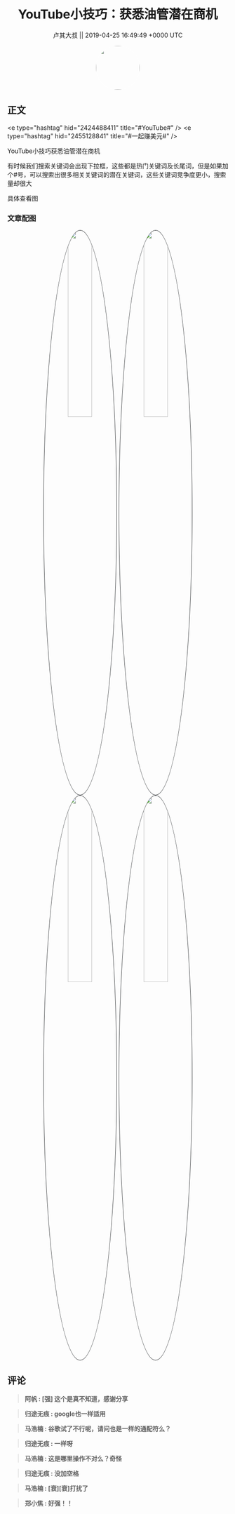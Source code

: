 <h1 align="center">YouTube小技巧：获悉油管潜在商机</h1>




<p align="center">
    <a>卢其大叔 || 2019-04-25 16:49:49 &#43;0000 UTC</a>
</p>

<div align="center">
    <img src="https://images.zsxq.com/FnvXsl-z1-rMunETozU4OVJZowQ2?e=1590940799&amp;token=kIxbL07-8jAj8w1n4s9zv64FuZZNEATmlU_Vm6zD:YHC-kNlRB-Ur_-KI7LCTonruJSM=" width="100" height="100" style="border:1px solid;border-radius:50%; color:#ffffff"/>
</div>




## 正文

<div>
&lt;e type=&#34;hashtag&#34; hid=&#34;2424488411&#34; title=&#34;#YouTube#&#34; /&gt; &lt;e type=&#34;hashtag&#34; hid=&#34;2455128841&#34; title=&#34;#一起赚美元#&#34; /&gt; 

YouTube小技巧获悉油管潜在商机

有时候我们搜索关键词会出现下拉框，这些都是热门关键词及长尾词，但是如果加个#号，可以搜索出很多相关关键词的潜在关键词，这些关键词竞争度更小，搜索量却很大

具体查看图
</div>

### 文章配图

<div class="image" align="center">

<img src="https://images.zsxq.com/Fur5YBwfM2ra0FQjDQl1u0SsJp2b?e=1590940799&amp;token=kIxbL07-8jAj8w1n4s9zv64FuZZNEATmlU_Vm6zD:ciVa7CeqYeeRnNxH20Jo7w5Cjm0=" width="33%" height="33%" style="border:1px solid;border-radius:50%; color:#3c3f41"/>

<img src="https://images.zsxq.com/Fr3seBsDHy3V_VEuQO6m6XqPvlSF?imageMogr2/auto-orient/thumbnail/800x/format/jpg/blur/1x0/quality/75&amp;e=1590940799&amp;token=kIxbL07-8jAj8w1n4s9zv64FuZZNEATmlU_Vm6zD:yCI2w8ct_CL8sZQrmCBtMf3k0aI=" width="33%" height="33%" style="border:1px solid;border-radius:50%; color:#3c3f41"/>

<img src="https://images.zsxq.com/FtVuZ2o6OpTnj166Tn86RGH2Y2HQ?imageMogr2/auto-orient/thumbnail/800x/format/jpg/blur/1x0/quality/75&amp;e=1590940799&amp;token=kIxbL07-8jAj8w1n4s9zv64FuZZNEATmlU_Vm6zD:aYTNLuvA7YwFf4_OKLJMYgPT_iY=" width="33%" height="33%" style="border:1px solid;border-radius:50%; color:#3c3f41"/>

<img src="https://images.zsxq.com/Flr6aJ85p-as48_DwNx5KL9Brzne?imageMogr2/auto-orient/thumbnail/800x/format/jpg/blur/1x0/quality/75&amp;e=1590940799&amp;token=kIxbL07-8jAj8w1n4s9zv64FuZZNEATmlU_Vm6zD:y935ineyqe0aeLxSVhZKhqXpALc=" width="33%" height="33%" style="border:1px solid;border-radius:50%; color:#3c3f41"/>

</div>


## 评论

<div align="left">
<div>

<blockquote >
<span> <strong>阿帆 : [强] 这个是真不知道，感谢分享 </strong></span>
</blockquote>

<blockquote >
<span> <strong>归途无痕 : google也一样适用 </strong></span>
</blockquote>

<blockquote >
<span> <strong>马浩楠 : 谷歌试了不行呢，请问也是一样的通配符么？ </strong></span>
</blockquote>

<blockquote >
<span> <strong>归途无痕 : 一样呀 </strong></span>
</blockquote>

<blockquote >
<span> <strong>马浩楠 : 这是哪里操作不对么？奇怪 </strong></span>
</blockquote>

<blockquote >
<span> <strong>归途无痕 : 没加空格 </strong></span>
</blockquote>

<blockquote >
<span> <strong>马浩楠 : [衰][衰]打扰了 </strong></span>
</blockquote>

<blockquote >
<span> <strong>郑小焦 : 好强！！ </strong></span>
</blockquote>

</div>
</div>